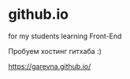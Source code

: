 # github.io

for my students learning Front-End

Пробуем хостинг гитхаба :)

https://garevna.github.io/
